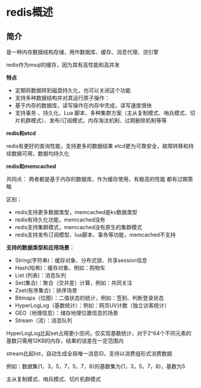 

# redis概述

## 简介
是一种内存数据结构存储，用作数据库、缓存、消息代理、流引擎

redis作为msql的缓存，因为其有高性能和高并发

**特点**

- 定期将数据转到磁盘持久化，也可以关闭这个功能
- 支持多种数据结构并对其运行原子操作：
- 基于内存的数据库，读写操作在内存中完成，读写速度很快
- 支持事务 、持久化、Lua 脚本、多种集群方案（主从复制模式、哨兵模式、切片机群模式）、发布/订阅模式，内存淘汰机制、过期删除机制等等

**redis和etcd**

redis有更好的查询性能，支持更多的数据结果
etcd更为可靠安全，故障转移和持续数据可用，数据均持久化

**redis和memcached**

共同点：
两者都是基于内存的数据库，作为缓存使用，有极高的性能
都有过期策略

区别：
- redis支持更多数据类型，memcached是kv数据类型
- redis有持久化功能，memcached没有
- redis支持集群模式，memcached没有原生的集群模式
- redis支持发布订阅模型、lua脚本、事务等功能，memcached不支持

**支持的数据类型和应用场景**：

-  String(字符串)：缓存对象、分布式锁、共享session信息
- Hash(哈希)：缓存对象、例如：购物车
-  List (列表)：消息队列
- Set(集合)：聚合（交并差）计算，例如：共同关注
- Zset(有序集合)：排序场景
- Bitmaps（位图）：二值状态的统计，例如：签到、判断登录状态
- HyperLogLog（基数统计）：例如：网页UV计数（独立访客统计）
- GEO（地理信息）：储存地理位置信息的场景
- Stream（流）：消息队列

HyperLogLog比起set占用更小空间，仅实现基数统计，对于2^64个不同元素的基数只需用12KB的内存，结果的误差在一定范围内

stream比起list，自动生成全局唯一消息ID，支持以消费组形式消费数据

例如：数据集{1，3，5，7，5，7，8}的基数集为{1，3，5，7，8}，基数为5









主从复制模式、哨兵模式、切片机群模式
